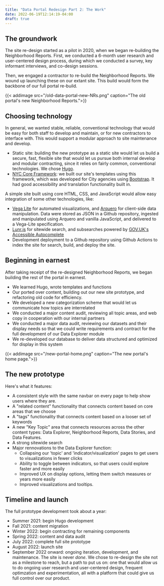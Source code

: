 ```yaml
---
title: "Data Portal Redesign Part 2: The Work"
date: 2022-06-19T12:14:19-04:00
draft: true
---
```


## The groundwork
The site re-design started as a pilot in 2020, when we began re-building the Neighborhood Reports. First, we conducted a 6-month user research and user-centered design process, during which we conducted a survey, key informant interviews, and co-design sessions.

Then, we engaged a contractor to re-build the Neighborhood Reports. We wound up launching these on our extant site. This build would form the backbone of our full portal re-build. 

{{< addimage src="/old-data-portal-new-NRs.png" caption="The old portal's new Neighborhood Reports.">}}

## Choosing  technology
In general, we wanted stable, reliable, conventional technology that would be easy for both staff to develop and maintain, or for new contractors to interface with. This would support a modular approach to site maintenance and develop. 

- Static site: building the new prototype as a static site  would let us build a secure, fast, flexible site that would let us pursue both internal develop and modular contracting, since it relies on fairly common, conventional technologies. We chose [Hugo](https://gohugo.io/).
- [NYC Core Framework](https://www1.nyc.gov/assets/doitt/html/nyc-core-framework/index.html): we built our site's templates using this framework, which was developed for City agencies using [Bootstrap](https://getbootstrap.com/). It had good accessibility and translation functionality built in.

A simple site built using core HTML, CSS, and JavaScript would allow easy integration of some other technologies, like:
- [Vega Lite](https://vega.github.io/vega-lite/) for automated visualizations, and [Arquero](https://uwdata.github.io/arquero/) for client-side data manipulation. Data were stored as JSON in a Github repository, ingested and manipulated using Arquero and vanilla JavaScript, and delivered to a Vega-Lite specification.
- [Lunr.js](https://lunrjs.com/) for sitewide search, and subsearches powered by [GOV.UK's Accessible Autocomplete](https://github.com/alphagov/accessible-autocomplete)
- Development deployment to a Github repository using Github Actions to index the site for search, build, and deploy the site. 

## Beginning in earnest
After taking receipt of the re-designed Neighborhood Reports, we began building the rest of the portal in earnest. 
- We learned Hugo, wrote templates and functions
- Our ported over content, building out our new site prototype, and refactoring old code for efficiency.
- We developed a new categorization scheme that would let us communicate how topics are interrelated
- We conducted a major content audit, reviewing all topic areas, and web copy in cooperation with our internal partners
- We conducted a major data audit, reviewing our datasets and their display needs so that we could write requirements and contract for the full development of our Data Explorer module 
- We re-developed our database to deliver data structured and optimized for display in this system

{{< addimage src="/new-portal-home.png" caption="The new portal's home page.">}}

## The new prototype
Here's what it features:
- A consistent style with the same navbar on every page to help show users where they are.
- A "related content" functionality that connects content based on core areas that we choose
- A "tags" functionality that connects content based on a looser set of keywords
- A new "Key Topic" area that connects resources across the other content types: Data Explorer, Neighborhood Reports, Data Stories, and Data Features.
- A strong sitewide search
- Major rennovations to the Data Explorer function:
    - Collapsing our 'topic' and 'indicator/visualization' pages to get users to visualizations in fewer clicks
    - Ability to toggle between indicators, so that users could explore faster and more easily
    - Improved UX on display options, letting them switch measures or years more easily
    - Improved visualizations and tooltips.

## Timeline and launch
The full prototype development took about a year:
- Summer 2021: begin Hugo development
- Fall 2021: content migration
- Winter 2022: begin contracting for remaining components
- Spring 2022: content and data audit
- July 2022: complete full site prototype
- August 2022: launch site
- September 2022 onward: ongoing iteration, development, and maintenance. The site is never *done*. We chose to re-design the site not as a milestone to reach, but a path to put us on: one that would allow us to do ongoing user research and user-centered design, frequent optimzation and experimentation, all with a platform that could give us full control over our product. 